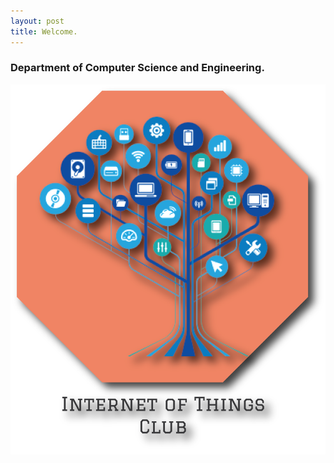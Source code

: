 ```yaml
---
layout: post
title: Welcome.
---
```



### Department of Computer Science and Engineering.

![Welcome](/public/picture_welcome.png)
